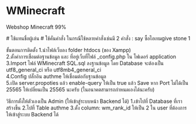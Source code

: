 # WMinecraft
Webshop Minecraft 99%

#<player> ใช้แทนชื่อผู้เล่น
#<and> ใช้คั่นคำสั่ง ในกรณีใช้หลายคำสั่งเช่นมี 2 คำสั่ง : say <player> ซื้อไอเทม<and>give <player> stone 1

ขั้นตอนการติดตั้ง
1.นำไฟล์เว็บลง folder htdocs (ของ Xampp)<br/>
2.ตั้งค่าการเชื่อมต่อฐานข้อมูล และ ที่อยู่เว็บที่ไฟล์ _config.php ใน โฟเดอร์ application<br/>
3.Import ไฟล์ WMinecraft SQL.sql ลงฐานข้อมูล โดย Database จะต้องเป็น utf8_general_ci หรือ utf8mb4_general_ci<br/>
4.Config ปลั๊กอิน authme ให้เชื่อมต่อกับฐานข้อมูล<br/>
5.เปิด server.propoties แล้ว enable-query ให้เป็น true แล้ว Save หาก Port ไม่ได้เป็น 25565 ให้เปลี่ยนเป็น 25565 นะครับ (ในอนาคตสามารถกำหนดเองได้นะครับ)<br/>

วิธีการตั้งให้ตัวเองเป็น Admin (ให้เข้าสู่ระบบหน้า Backend ได้)
1.เข้าไปที่ Database ที่เราสร้างขึ้น
2.ไปที่ Table authme
3.ตั้ง column: wm_rank_id ให้เป็น 2 ใน user ที่ต้องการให้เข้าสู่ระบบ Backend ได้

